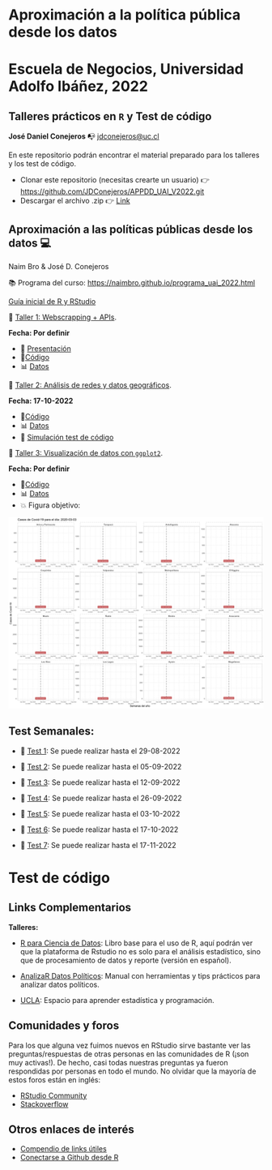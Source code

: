# Aproximación a la política pública desde los datos
# Escuela de Negocios, Universidad Adolfo Ibáñez, 2022
## Talleres prácticos en `R` y Test de código

**José Daniel Conejeros** :mailbox_with_no_mail: jdconejeros@uc.cl

En este repositorio podrán encontrar el material preparado para los talleres y los test de código.

- Clonar este repositorio (necesitas crearte un usuario) :point_right: https://github.com/JDConejeros/APPDD_UAI_V2022.git
- Descargar el archivo .zip :point_right: [Link](https://github.com/JDConejeros/APPDD_UAI_V2022/archive/refs/heads/main.zip)

## Aproximación a las políticas públicas desde los datos :computer:

Naim Bro & José D. Conejeros

:books: Programa del curso: https://naimbro.github.io/programa_uai_2022.html

[Guía inicial de R y RStudio]() 

:pushpin:	 [Taller 1: Webscrapping + APIs]().

**Fecha: Por definir**

- :scroll: [Presentación]()
- :memo:[Código]()
- :bar_chart: [Datos]()

:pushpin:	[Taller 2: Análisis de redes y datos geográficos]().

**Fecha: 17-10-2022**

- :memo:[Código](https://www.dropbox.com/s/uznqi1ikcrezp41/Taller_2_code.R?dl=0)
- :bar_chart: [Datos](https://www.dropbox.com/scl/fo/c016ohjpxxczdcj02sywa/h?dl=0&rlkey=wqbh38oqrrwzj1o78hoofv7ob)
- :memo: [Simulación test de código](https://github.com/JDConejeros/DS_PP_UC/tree/main/APPD/Test_codigo)

:pushpin:	[Taller 3: Visualización de datos con `ggplot2`]().

**Fecha: Por definir**

- :memo:[Código]()
- :bar_chart: [Datos]()
- :collision: Figura objetivo:

![Casos diarios Covid-19](https://github.com/JDConejeros/DS_PP_UC/blob/main/APPD/Taller_3/figuras/gganim_covid.gif)


## Test Semanales:

- :pushpin: [Test 1](): Se puede realizar hasta el 29-08-2022

- :pushpin: [Test 2](): Se puede realizar hasta el 05-09-2022

- :pushpin: [Test 3](): Se puede realizar hasta el 12-09-2022

- :pushpin: [Test 4](): Se puede realizar hasta el 26-09-2022

- :pushpin: [Test 5](): Se puede realizar hasta el 03-10-2022

- :pushpin: [Test 6](): Se puede realizar hasta el 17-10-2022

- :pushpin: [Test 7](): Se puede realizar hasta el 17-11-2022


# Test de código


## Links Complementarios

**Talleres:**

- [R para Ciencia de Datos](https://es.r4ds.hadley.nz/): Libro base para el uso de R, aquí podrán ver que la plataforma de Rstudio no es solo para el análisis estadístico, sino que de procesamiento de datos y reporte (versión en español).

- [AnalizaR Datos Políticos](https://arcruz0.github.io/libroadp/index.html): Manual con herramientas y tips prácticos para analizar datos políticos.

- [UCLA](https://stats.oarc.ucla.edu/r/): Espacio para aprender estadística y programación.


## Comunidades y foros

Para los que alguna vez fuimos nuevos en RStudio sirve bastante ver las preguntas/respuestas de otras personas en las comunidades de R (¡son muy activas!). De hecho, casi todas nuestras preguntas ya fueron respondidas por personas en todo el mundo. No olvidar que la mayoría de estos foros están en inglés:

+ [RStudio Community](https://community.rstudio.com/)
+ [Stackoverflow](https://stackoverflow.com/questions/tagged/r)

## Otros enlaces de interés

+ [Compendio de links útiles](https://www.lecy.info/r-for-public-policy)
+ [Conectarse a Github desde R](https://happygitwithr.com/rstudio-git-github.html#clone-the-new-github-repository-to-your-computer-via-rstudio)